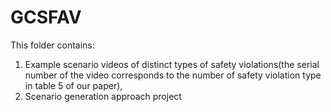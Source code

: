 # GCSFAV

This folder contains:
1. Example scenario videos of distinct types of safety violations(the serial number of the video corresponds to the number of safety violation type in table 5 of our paper),
2. Scenario generation approach project

